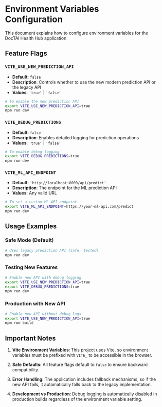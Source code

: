 # Environment Variables Configuration

This document explains how to configure environment variables for the DocTAI Health Hub application.

## Feature Flags

### `VITE_USE_NEW_PREDICTION_API`
- **Default**: `false`
- **Description**: Controls whether to use the new modern prediction API or the legacy API
- **Values**: `'true'` | `'false'`

```bash
# To enable the new prediction API
export VITE_USE_NEW_PREDICTION_API=true
npm run dev
```

### `VITE_DEBUG_PREDICTIONS`
- **Default**: `false`
- **Description**: Enables detailed logging for prediction operations
- **Values**: `'true'` | `'false'`

```bash
# To enable debug logging
export VITE_DEBUG_PREDICTIONS=true
npm run dev
```

### `VITE_ML_API_ENDPOINT`
- **Default**: `'http://localhost:8000/api/predict'`
- **Description**: The endpoint for the ML prediction API
- **Values**: Any valid URL

```bash
# To set a custom ML API endpoint
export VITE_ML_API_ENDPOINT=https://your-ml-api.com/predict
npm run dev
```

## Usage Examples

### Safe Mode (Default)
```bash
# Uses legacy prediction API (safe, tested)
npm run dev
```

### Testing New Features
```bash
# Enable new API with debug logging
export VITE_USE_NEW_PREDICTION_API=true
export VITE_DEBUG_PREDICTIONS=true
npm run dev
```

### Production with New API
```bash
# Enable new API without debug logs
export VITE_USE_NEW_PREDICTION_API=true
npm run build
```

## Important Notes

1. **Vite Environment Variables**: This project uses Vite, so environment variables must be prefixed with `VITE_` to be accessible in the browser.

2. **Safe Defaults**: All feature flags default to `false` to ensure backward compatibility.

3. **Error Handling**: The application includes fallback mechanisms, so if the new API fails, it automatically falls back to the legacy implementation.

4. **Development vs Production**: Debug logging is automatically disabled in production builds regardless of the environment variable setting.
